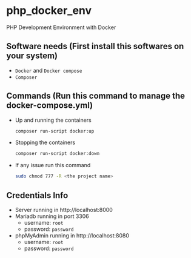 # php_docker_env

PHP Development Environment with Docker

## Software needs (First install this softwares on your system)

-   `Docker` and `Docker compose`
-   `Composer`

## Commands (Run this command to manage the docker-compose.yml)

-   Up and running the containers
    ```sh
    composer run-script docker:up
    ```
-   Stopping the containers
    ```sh
    composer run-script docker:down
    ```
-   If any issue run this command
    ```sh
    sudo chmod 777 -R <the project name>
    ```

## Credentials Info

-   Server running in http://localhost:8000
-   Mariadb running in port 3306
    -   username: `root`
    -   password: `password`
-   phpMyAdmin running in http://localhost:8080
    -   username: `root`
    -   password: `password`

